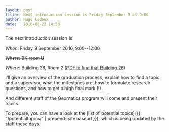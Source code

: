 ```yaml
---
layout: post
title:  Next introduction session is Friday September 9 at 9:00
author: Hugo Ledoux
date:   2016-08-22 14:50
---
```


The next introduction session is 

_When_: Friday 9 September 2016, 9:00--12:00

<del>_Where_: BK room U</del>

_Where_: Building 26, Room 2 ([PDF to find that Building 26](http://studenten.tudelft.nl/fileadmin/Files/tudelft/over/contact_en_bereikbaarheid/Plattegrond_TUDelft.pdf))

I'll give an overview of the graduation process, explain how to find a topic and a supervisor, what the milestones are, how to formulate research questions, and how to get a high final mark (!).

And different staff of the Geomatics program will come and present their topics.

To prepare, you can have a look at the [list of potential topics]({{ "/potentialtopics/" | prepend: site.baseurl }}), which is being updated by the staff these days.





